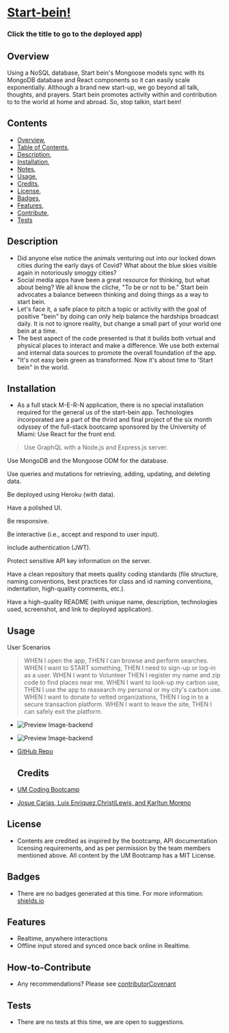 # [Start-bein!](https://powerful-harbor-74459.herokuapp.com/)
### Click the title to go to the deployed app)
## Overview
Using a NoSQL database, Start bein's Mongoose models sync with its MongoDB database and React components so it can easily scale exponentially.  Although a brand new start-up, we go beyond all talk, thoughts, and prayers. Start bein promotes activity within and contribution to to the world at home and abroad. So, stop talkin, start bein!

## Contents
  * [Overview](#overview),
  * [Table of Contents](#contents),
  * [Description](#description),
  * [Installation](#installation),
  * [Notes](#notes),
  * [Usage](#usage),
  * [Credits](#credits),
  * [License](#license),
  * [Badges](#badges),
  * [Features](#features),
  * [Contribute](#contribute),
  * [Tests](#tests)

  ## Description
  * Did anyone else notice the animals venturing out into our locked down cities during the early days of Covid? What about the blue skies visible again in notoriously smoggy cities?
  * Social media apps have been a great resource for thinking, but what about being? We all know the cliche, "To be or not to be." Start bein advocates a balance between thinking and doing things as a way to start bein.
  * Let's face it, a safe place to pitch a topic or activity with the goal of positive "bein" by doing can only help balance the hardships broadcast daily.  It is not to ignore reality, but change a small part of your world one bein at a time. 
  * The best aspect of the code presented is that it builds both virtual and physical places to interact and make a difference. We use both external and internal data sources to promote the overall foundation of the app.
  * "It's not easy bein green as transformed.  Now it's about time to 'Start bein" in the world.

  ## Installation
  * As a full stack M-E-R-N application, there is no special installation required for the general us of the start-bein app. Technologies incorporated are a part of the thrird and final project of the six month odyssey of the full-stack bootcamp sponsored by the University of Miami:
  Use React for the front end.

>Use GraphQL with a Node.js and Express.js server.

Use MongoDB and the Mongoose ODM for the database.

Use queries and mutations for retrieving, adding, updating, and deleting data.

Be deployed using Heroku (with data).

Have a polished UI.

Be responsive.

Be interactive (i.e., accept and respond to user input).

Include authentication (JWT).

Protect sensitive API key information on the server.

Have a clean repository that meets quality coding standards (file structure, naming conventions, best practices for class and id naming conventions, indentation, high-quality comments, etc.).

Have a high-quality README (with unique name, description, technologies used, screenshot, and link to deployed application).
>

## Usage

User Scenarios
>WHEN I open the app, 
THEN I can browse and perform searches.
WHEN I want to START something,
THEN I need to sign-up or log-in as a user.
WHEN I want to Volunteer
THEN I register my name and zip code to find places near me.
WHEN I want to look-up my carbon use, 
THEN I use the app to reasearch my personal or my city's carbon use.
WHEN I want to donate to vetted organizations,
THEN I log in to a secure transaction platform.
WHEN I want to leave the site,
THEN I can safely exit the platform. 
>

  * ![Preview Image-backend](./client/src/assets/images/startbein-backend.jpg)
  * ![Preview Image-backend](./client/src/assets/images/startbein-frontend.jpg)

  * [GitHub Repo](https://github.com/ChristiLewis/start-bein)

    ## Credits
  * [UM Coding Bootcamp](https://bootcamp.miami.edu/coding/)
  * [Josue Carias, Luis Enriquez,ChristiLewis, and Karltun Moreno](https://github.com/ChristiLewis/start-bein)

## License
* Contents are credited as inspired by the bootcamp, API documentation licensing requirements, and as per permission by the team members mentioned above. All content by the UM Bootcamp has a MIT License.

## Badges
* There are no badges generated at this time. For more information: [shields.io](https://shields.io/)

## Features
* Realtime, anywhere interactions
* Offline input stored and synced once back online in Realtime.

## How-to-Contribute
* Any recommendations?  Please see [contributorCovenant](https://www.contributor-covenant.org)

## Tests
* There are no tests at this time, we are open to suggestions.
  
